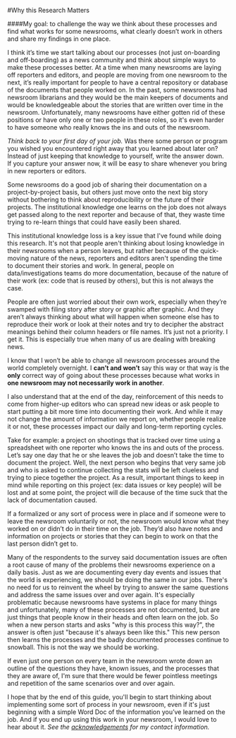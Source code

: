 #Why this Research Matters

####My goal: to challenge the way we think about these processes and find what works for some newsrooms, what clearly doesn’t work in others and share my findings in one place.


I think it’s time we start talking about our processes (not just on-boarding and off-boarding) as a news community and think about simple ways to make these processes better. At a time when many newsrooms are laying off reporters and editors, and people are moving from one newsroom to the next, it’s really important for people to have a central repository or database of the documents that people worked on. In the past, some newsrooms had newsroom librarians and they would be the main keepers of documents and would be knowledgeable about the stories that are written over time in the newsroom. Unfortunately, many newsrooms have either gotten rid of these positions or have only one or two people in these roles, so it's even harder to have someone who really knows the ins and outs of the newsroom. 

*Think back to your first day of your job.* Was there some person or program you wished you encountered right away that you learned about later on? Instead of just keeping that knowledge to yourself, write the answer down. If you capture your answer now, it will be easy to share whenever you bring in new reporters or editors.

Some newsrooms do a good job of sharing their documentation on a project-by-project basis, but others just move onto the next big story without bothering to think about reproducibility or the future of their projects. The institutional knowledge one learns on the job does not always get passed along to the next reporter and because of that, they waste time trying to re-learn things that could have easily been shared. 

This institutional knowledge loss is a key issue that I've found while doing this research. It's not that people aren't thinking about losing knowledge in their newsrooms when a person leaves, but rather because of the quick-moving nature of the news, reporters and editors aren't spending the time to document their stories and work. In general, people on data/investigations teams do more documentation, because of the nature of their work (ex: code that is reused by others), but this is not always the case. 

People are often just worried about their own work, especially when they’re swamped with filing story after story or graphic after graphic. And they aren’t always thinking about what will happen when someone else has to reproduce their work or look at their notes and try to decipher the abstract meanings behind their column headers or file names. It’s just not a priority. I get it. This is especially true when many of us are dealing with breaking news. 

I know that I won’t be able to change all newsroom processes around the world completely overnight. I **can’t and won’t** say this way or that way is the **only** correct way of going about these processes because what works in **one newsroom may not necessarily work in another**.

I also understand that at the end of the day, reinforcement of this needs to come from higher-up editors who can spread new ideas or ask people to start putting a bit more time into documenting their work. And while it may not change the amount of information we report on, whether people realize it or not, these processes impact our daily and long-term reporting cycles.

Take for example: a project on shootings that is tracked over time using a spreadsheet with one reporter who knows the ins and outs of the process. Let’s say one day that he or she leaves the job and doesn’t take the time to document the project. Well, the next person who begins that very same job and who is asked to continue collecting the stats will be left clueless and trying to piece together the project. As a result, important things to keep in mind while reporting on this project (ex: data issues or key people) will be lost and at some point, the project will die because of the time suck that the lack of documentation caused.

If a formalized or any sort of process were in place and if someone were to leave the newsroom voluntarily or not, the newsroom would know what they worked on or didn’t do in their time on the job. They’d also have notes and information on projects or stories that they can begin to work on that the last person didn’t get to.

Many of the respondents to the survey said documentation issues are often a root cause of many of the problems their newsrooms experience on a daily basis. Just as we are documenting every day events and issues that the world is experiencing, we should be doing the same in our jobs. There's no need for us to reinvent the wheel by trying to answer the same questions and address the same issues over and over again. It's especially problematic because newsrooms have systems in place for many things and unfortunately, many of these processes are not documented, but are just things that people know in their heads and often learn on the job. So when a new person starts and asks "why is this process this way?", the answer is often just "because it's always been like this." This new person then learns the processes and the badly documented processes continue to snowball. This is not the way we should be working.

If even just one person on every team in the newsroom wrote down an outline of the questions they have, known issues, and the processes that they are aware of, I'm sure that there would be fewer pointless meetings and repetition of the same scenarios over and over again.

I hope that by the end of this guide, you'll begin to start thinking about implementing some sort of process in your newsroom, even if it's just beginning with a simple Word Doc of the information you’ve learned on the job. And if you end up using this work in your newsroom, I would love to hear about it. *See the [acknowledgements](https://sandhya-k.gitbooks.io/on-boarding-off-boarding-in-newsrooms/content/acknowledgements.html#about-sandhya) for my contact information.*
